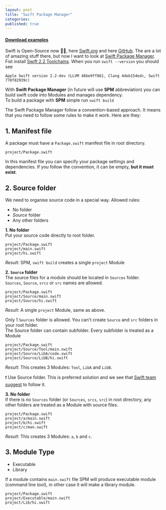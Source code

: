 ```yaml
---
layout: post
title: "Swift Package Manager"
categories:
published: true
---
```

#### [Download examples](/code/2015-12-05-swift-package-manager/package-manager-examples.zip)

Swift is Open-Source now 👏🎉, here [Swift.org](https://swift.org) and here [GitHub](https://github.com/APPLE). The are a lot of amazing stuff there, but now I want to look at [Swift Package Manager](https://github.com/apple/swift-package-manager). Fist install [Swift 2.2 Toolchains](https://swift.org/getting-started/#installing-swift). When you run `swift --version` you should see

```
Apple Swift version 2.2-dev (LLVM 46be9ff861, Clang 4deb154edc, Swift 778f82939c)

```
With **Swift Package Manager** (in future will use **SPM** abbreviation) you can build swift code into Modules and manages dependency.  
To build a package with **SPM** simple run `swift build`

The Swift Package Manager follow a convention-based approach. It means that you need to follow some rules to make it work. Here are they:

## 1. Manifest file
A package must have a `Package.swift` manifest file in root directory.   

```
project/Package.swift
```
In this manifest file you can specify your package settings and dependencies. 
If you follow the convention, it can be empty, **but it must exist**.
 
## 2. Source folder
We need to organise source code in a special way. Allowed rules:

 - No folder
 - *Source* folder
 - Any other folders

**1. No folder**    
Put your source code directly to root folder.

```
project/Package.swift
project/main.swift
project/hi.swift
```
*Result*: SPM, `swift build` creates a single `project` Module

**2. `Source` folder**  
The source files for a module should be located in `Sources` folder.   
`Sources`, `Source`, `srcs` or `src` names are allowed.

```
project/Package.swift
project/Source/main.swift
project/Source/hi.swift
```
*Result*: A single `project` Module, same as above.

Only 1 `Sources` folder is allowed. You can't create `Source` and `src` folders in your root folder.  
The Source folder can contain subfolder. Every subfolder is treated as a Module

```
project/Package.swift
project/Source/Tool/main.swift
project/Source/LibA/code.swift
project/Source/LibB/hi.swift
```
*Result*: This creates 3 Modules: `Tool`, `LibA` and `LibB`.  

❗️ Use Source folder. This is preferred solution and we see that [Swift team suggest](https://swift.org/getting-started/#using-the-build-system) to follow it.  
 
**3. No folder**   
If there is no `Sources` folder (or `Sources`, `srcs`, `src`) in root directory, any other folders are treated as a Module with source files.

```
project/Package.swift
project/a/main.swift
project/b/hi.swift
project/c/man.swift
```
*Result*: This creates 3 Modules: `a`, `b` and `c`.  
 
## 3. Module Type

-  Executable
-  Library

If a module contains `main.swift` file SPM will produce executable module (command line tool), in other case it will make a library module. 
 
```
project/Package.swift
project/Executable/main.swift
project/Lib/hi.swift
```


